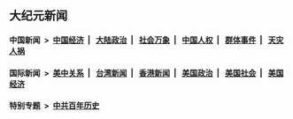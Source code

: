 ## 大纪元新闻

#### 中国新闻 &nbsp;>&nbsp; [中国经济](indexes/ncid283/README.md?03110445) &nbsp;| &nbsp; [大陆政治](indexes/ncid277/README.md?03110445) &nbsp;| &nbsp; [社会万象](indexes/ncid282/README.md?03110445) &nbsp;| &nbsp; [中国人权](indexes/ncid278/README.md?03110445) &nbsp;| &nbsp; [群体事件](indexes/ncid279/README.md?03110445) &nbsp;| &nbsp; [天灾人祸](indexes/ncid280/README.md?03110445)

#### 国际新闻 &nbsp;>&nbsp; [美中关系](indexes/nf1412576/README.md?03110445) &nbsp;| &nbsp; [台湾新闻](indexes/ncid1349361/README.md?03110445) &nbsp;| &nbsp; [香港新闻](indexes/ncid1349362/README.md?03110445) &nbsp;| &nbsp; [美国政治](indexes/ncid1078159/README.md?03110445) &nbsp;| &nbsp; [美国社会](indexes/ncid1078160/README.md?03110445) &nbsp;| &nbsp; [美国经济](indexes/ncid1078158/README.md?03110445)

#### 特别专题 &nbsp;>&nbsp; [中共百年历史](https://github.com/epoch-news/epoch-special/blob/master/README.md?03110445)  
